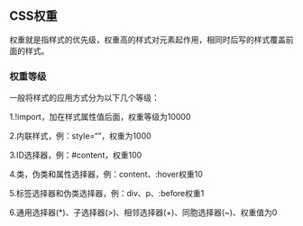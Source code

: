 ## CSS权重

权重就是指样式的优先级，权重高的样式对元素起作用，相同时后写的样式覆盖前面的样式。

### 权重等级

一般将样式的应用方式分为以下几个等级：

1.!import，加在样式属性值后面，权重等级为10000

2.内联样式，例：style=“”，权重为1000

3.ID选择器，例：\#content，权重100

4.类，伪类和属性选择器，例：content、:hover权重10

5.标签选择器和伪类选择器，例：div、p、:before权重1

6.通用选择器\(\*\)、子选择器\(&gt;\)、相邻选择器\(+\)、同胞选择器\(~\)、权重值为0



